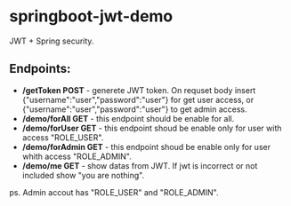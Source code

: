 # springboot-jwt-demo
JWT + Spring security.

## Endpoints:
* <b>/getToken POST</b>  - generete JWT token. On requset body insert {"username":"user","password":"user"} for get user access, or {"username":"user","password":"user"} to get admin access.
* <b>/demo/forAll GET</b>  - this endpoint should be enable for all.
* <b>/demo/forUser GET</b> - this endpoint shoud be enable only for user with access "ROLE_USER".
* <b>/demo/forAdmin GET</b>  - this endpoint shoud be enable only for user whith access "ROLE_ADMIN".
* <b>/demo/me GET</b>  - show datas from JWT. If jwt is incorrect or not included show "you are nothing".

ps. Admin accout has "ROLE_USER" and "ROLE_ADMIN".
